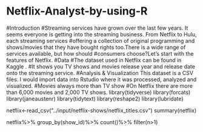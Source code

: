 # Netflix-Analyst-by-using-R
#Introduction
#Streaming services have grown over the last few years. It seems everyone is getting into the streaming business. From Netflix to Hulu, each streaming services #offering a collection of original programming and shows/movies that they have bought rights too.There is a wide range of services available, but how should #consumers choose?Let’s start with the features of Netflix.
#Data
#The dataset used in Netflix can be found in Kaggle .
#It shows you TV shows and movies release year and release date onto the streaming service.
#Analysis & Visualization
This dataset is a CSV files. I would import data into Rstudio where it was processed, analyzed and visualized.
#Movies always more than TV show
#On Netflix there are more than 6,000 movies and 2,000 TV shows.
library(tidyverse) 
library(forcats)
library(janeaustenr)
library(tidytext)
library(reshape2)
library(lubridate)

netflix<-read_csv("../input/netflix-shows/netflix_titles.csv")
summary(netflix)

netflix%>%
  group_by(show_id)%>%
  count()%>%
  filter(n>1)

